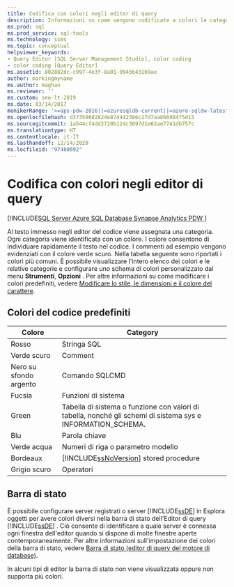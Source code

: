 ```yaml
---
title: Codifica con colori negli editor di query
description: Informazioni su come vengono codificate a colori le categorie di testo per facilitare la ricerca di testo specifico e su come configurare una combinazione di colori personalizzata.
ms.prod: sql
ms.prod_service: sql-tools
ms.technology: ssms
ms.topic: conceptual
helpviewer_keywords:
- Query Editor [SQL Server Management Studio], color coding
- color coding [Query Editor]
ms.assetid: 802882dc-c997-4e3f-8a01-994bb43169ae
author: markingmyname
ms.author: maghan
ms.reviewer: ''
ms.custom: seo-lt-2019
ms.date: 03/14/2017
monikerRange: '>=aps-pdw-2016||=azuresqldb-current||=azure-sqldw-latest||>=sql-server-2016||>=sql-server-linux-2017||=azuresqldb-mi-current'
ms.openlocfilehash: d373506d2824e874442386c27d7aa866984f5d15
ms.sourcegitcommit: 1a544cf4dd2720b124c3697d1e62ae7741db757c
ms.translationtype: HT
ms.contentlocale: it-IT
ms.lasthandoff: 12/14/2020
ms.locfileid: "97480692"
---
```

# <a name="color-coding-in-query-editors"></a>Codifica con colori negli editor di query

[!INCLUDE[SQL Server Azure SQL Database Synapse Analytics PDW ](../../includes/applies-to-version/sql-asdb-asdbmi-asa-pdw.md)]

Al testo immesso negli editor del codice viene assegnata una categoria. Ogni categoria viene identificata con un colore. I colore consentono di individuare rapidamente il testo nel codice. I commenti ad esempio vengono evidenziati con il colore verde scuro. Nella tabella seguente sono riportati i colori più comuni. È possibile visualizzare l'intero elenco dei colori e le relative categorie e configurare uno schema di colori personalizzato dal menu **Strumenti**, **Opzioni** . Per altre informazioni su come modificare i colori predefiniti, vedere [Modificare lo stile, le dimensioni e il colore del carattere](./change-font-color-size-and-style.md).  
  
## <a name="default-code-colors"></a>Colori del codice predefiniti  
  
|Colore|Category|  
|-----------|--------------|  
|Rosso|Stringa SQL|  
|Verde scuro|Comment|  
|Nero su sfondo argento|Comando SQLCMD|  
|Fucsia|Funzioni di sistema|  
|Green|Tabella di sistema o funzione con valori di tabella, nonché gli schemi di sistema sys e INFORMATION_SCHEMA.|  
|Blu|Parola chiave|  
|Verde acqua|Numeri di riga o parametro modello|  
|Bordeaux|[!INCLUDE[ssNoVersion](../../includes/ssnoversion-md.md)] stored procedure|  
|Grigio scuro|Operatori|  
  
## <a name="status-bar"></a>Barra di stato  
 È possibile configurare server registrati o server [!INCLUDE[ssDE](../../includes/ssde-md.md)] in Esplora oggetti per avere colori diversi nella barra di stato dell'Editor di query [!INCLUDE[ssDE](../../includes/ssde-md.md)] . Ciò consente di identificare a quale server è connessa ogni finestra dell'editor quando si dispone di molte finestre aperte contemporaneamente. Per altre informazioni sull'impostazione dei colori della barra di stato, vedere [Barra di stato &#40;editor di query del motore di database&#41;](./status-bar-database-engine-query-editor.md).  
  
 In alcuni tipi di editor la barra di stato non viene visualizzata oppure non supporta più colori.  
  
